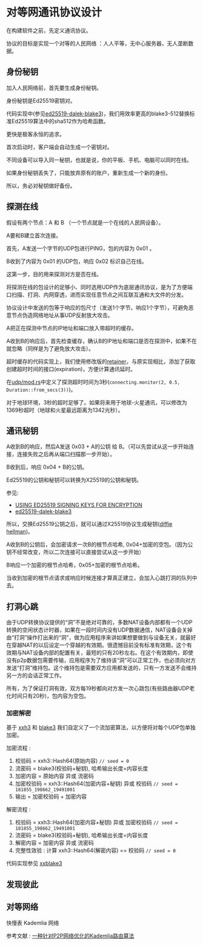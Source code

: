 # 对等网通讯协议设计

在构建软件之前，先定义通讯协议。

协议的目标是实现一个对等的人民网络 ：人人平等，无中心服务器，无人垄断数据。

## 身份秘钥

加入人民网络前，首先要生成身份秘钥。

身份秘钥是Ed25519密钥对。

代码实现中(参见[ed25519-dalek-blake3](https://github.com/rmw-dart/ed25519-dalek-blake3/blob/master/src/blake3_512.rs))，我们用效率更高的blake3-512替换标准Ed25519算法中的sha512作为哈希函数。

更快是极客永恒的追求。

首次启动时，客户端会自动生成一个密钥对。

不同设备可以导入同一秘钥，也就是说，你的平板、手机、电脑可以同时在线。

如果身份秘钥丢失了，只能放弃原有的账户，重新生成一个新的身份。

所以，务必对秘钥做好备份。

## 探测在线

假设有两个节点：A 和 B （一个节点就是一个在线的人民网设备）。

A要和B建立首次连接。

首先，A发送一个字节的UDP包进行PING，包的内容为 0x01 。

B收到了内容为 0x01 的UDP包，响应 0x02 标识自己在线。

这第一步，目的用来探测对方是否在线。

将探测在线的包设计的足够小、同时选用UDP作为底层通讯协议，是为了方便端口扫描、打洞、内网穿透，进而实现任意节点之间互联互通和大文件的分发。

协议设计中发送的包等于响应的包尺寸（发送1个字节，响应1个字节），可避免恶意节点伪造网络地址从事UDP反射放大攻击。

A把正在探测中节点的IP地址和端口放入带超时的缓存。

A收到B的响应后，首先检查缓存，确认B的IP地址和端口是否在探测中，如果不在就忽略（同样是为了避免放大攻击）。

超时缓存的代码实现上，我们使用修改版的[retainer](https://github.com/gcxfd/retainer)，与原实现相比，添加了获取创建超时时间的接口(expiration)，方便计算通讯延时。

在[udp/mod.rs](https://github.com/rmw-link/rust/blob/master/src/udp/mod.rs#L19)中定义了探测超时时间为3秒(`connecting.monitor(2, 0.5, Duration::from_secs(3))`)。

对于地球环境，3秒的超时足够了。如果将来用于地球-火星通讯，可以修改为1369秒超时（地球和火星最远距离为1342光秒）。

## 通讯秘钥

A收到B的响应，然后A发送 0x03 + A的公钥 给 B。（可以先尝试从这一步开始连接，连接失败之后再从端口扫描那一步开始）。

B收到后，响应 0x04 + B的公钥。

Ed25519的公钥和秘钥可以转换为X25519的公钥和秘钥。

参见:

  * [USING ED25519 SIGNING KEYS FOR ENCRYPTION](https://blog.filippo.io/using-ed25519-keys-for-encryption/)
  * [ed25519-dalek-blake3](https://github.com/rmw-dart/ed25519-dalek-blake3/commit/3ea98e4403942b328b1deedf322619622e4503a7)

所以，交换Ed25519公钥之后，就可以通过X25519协议生成秘钥([diffie hellman](https://zh.wikipedia.org/wiki/%E8%BF%AA%E8%8F%B2-%E8%B5%AB%E7%88%BE%E6%9B%BC%E5%AF%86%E9%91%B0%E4%BA%A4%E6%8F%9B))。

A收到B的公钥后，会加密请求一次B的根节点哈希, 0x04+加密的空包。（因为公钥不经常改变，所以二次连接可以直接尝试从这一步开始）

B响应一个加密的根节点哈希，0x05+加密的根节点哈希。

当收到加密的根节点请求或响应时候连接才算真正建立，会加入心跳打洞的队列中去。

## 打洞心跳

由于UDP转换协议提供的“洞”不是绝对可靠的，多数NAT设备内部都有一个UDP转换的空闲状态计时器，如果在一段时间内没有UDP数据通信，NAT设备会关掉由“打洞”操作打出来的“洞”，做为应用程序来讲如果想要做到与设备无关，就最好在穿越NAT的以后设定一个穿越的有效期。很遗憾目前没有标准有效期，这个有效期与NAT设备内部的配置有关，最短的只有20秒左右。在这个有效期内，即使没有p2p数据包需要传输，应用程序为了维持该“洞”可以正常工作，也必须向对方发送“打洞”维持包。这个维持包是需要双方应用都发送的，只有一方发送不会维持另一方的会话正常工作。

所有，为了保证打洞有效，双方每19秒都向对方发一次心跳包(有些路由器UDP老化时间只有20秒)，包内容为空包。

### 加密解密

基于 [xxh3](https://crates.io/crates/twox-hash) 和 [blake3](https://crates.io/crates/blake3) 我们自定义了一个流加密算法，以方便将对每个UDP包单独加密。

加密流程 :

  1. 校验码 = xxh3::Hash64(原始内容) `// seed = 0`
  1. 流密码 = blake3(校验码+秘钥), 哈希输出长度=内容长度
  1. 加密内容 = 原始内容 异或 流密码
  1. 加密校验码 = xxh3::Hash64(加密内容+秘钥) 异或 校验码 `// seed = 181855_198662_19491001`
  1. 输出 = 加密校验码 + 加密内容

解密流程 :

  1. 校验码 = xxh3::Hash64(加密内容+秘钥) 异或 加密校验码 `// seed = 181855_198662_19491001`
  1. 流密码 = blake3(校验码+秘钥), 哈希输出长度=内容长度
  1. 解密内容 = 加密内容 异或 流密码
  1. 完整性效验 : 计算 xxh3::Hash64(解密内容) == 校验码 `// seed = 0`

代码实现参见 [xxblake3](https://docs.rs/crate/xxblake3)

## 发现彼此

## 对等网络

快慢表 Kademlia 网络

参考文献 : [一种针对P2P网络优化的Kademlia路由算法](/pdf/P2P-Kademlia.pdf)








